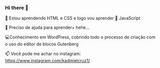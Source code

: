 ### Hi there 👋
 🌱 Estou aprendendo HTML e CSS e logo vou aprender 🧠 JavaScript
 
 🤔 Preciso de ajuda para aprender+ hehe...
 
 💻Conhecimento em WordPress, cobrindo todo o processo de criação com o uso do editor de blocos Gutenberg
 
📫 Você pode me achar no instagram: https://www.instagram.com/kadmielcruz1/
<!--
**kadmielCruz/kadmielCruz** is a ✨ _special_ ✨ repository because its `README.md` (this file) appears on your GitHub profile.

Here are some ideas to get you started:

